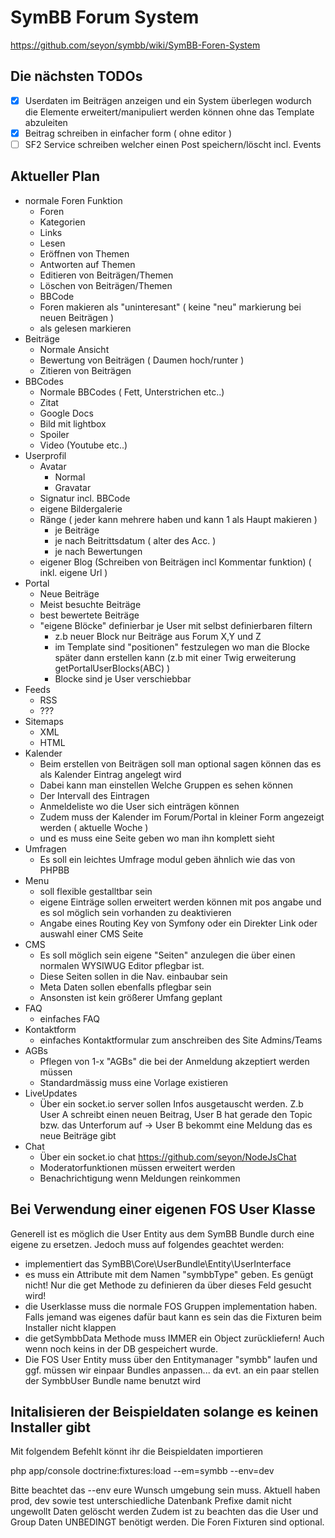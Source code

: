 SymBB Forum System
=============

https://github.com/seyon/symbb/wiki/SymBB-Foren-System


Die nächsten TODOs
-------------


- [x] Userdaten im Beiträgen anzeigen und ein System überlegen wodurch die Elemente erweitert/manipuliert werden können ohne das Template abzuleiten
- [x] Beitrag schreiben in einfacher form ( ohne editor )
- [ ] SF2 Service schreiben welcher einen Post speichern/löscht incl. Events

Aktueller Plan
-------------

- normale Foren Funktion
    -  Foren
    -  Kategorien
    -  Links
    -  Lesen
    -  Eröffnen von Themen
    -  Antworten auf Themen
    -  Editieren von Beiträgen/Themen
    -  Löschen von Beiträgen/Themen
    -  BBCode
    -  Foren makieren als "uninteresant" ( keine "neu" markierung bei neuen Beiträgen )
    -  als gelesen markieren
- Beiträge
    -  Normale Ansicht
    -  Bewertung von Beiträgen ( Daumen hoch/runter )
    -  Zitieren von Beiträgen
- BBCodes
    -  Normale BBCodes ( Fett, Unterstrichen etc..)
    -  Zitat
    -  Google Docs
    -  Bild mit lightbox
    -  Spoiler
    -  Video (Youtube etc..)
- Userprofil
    -  Avatar
        - Normal
        - Gravatar
    -  Signatur incl. BBCode
    -  eigene Bildergalerie
    -  Ränge ( jeder kann mehrere haben und kann 1 als Haupt makieren )
        - je Beiträge
        - je nach Beitrittsdatum ( alter des Acc. )
        - je nach Bewertungen
    -  eigener Blog (Schreiben von Beiträgen incl Kommentar funktion) ( inkl. eigene Url )
- Portal
    -  Neue Beiträge
    -  Meist besuchte Beiträge
    -  best bewertete Beiträge
    -  "eigene Blöcke" definierbar je User mit selbst definierbaren filtern
        - z.b neuer Block nur Beiträge aus Forum X,Y und Z
        - im Template sind "positionen" festzulegen wo man die Blocke später dann erstellen kann (z.b mit einer Twig erweiterung getPortalUserBlocks(ABC) )
        - Blocke sind je User verschiebbar
- Feeds
    - RSS
    - ???
- Sitemaps
    -  XML
    -  HTML
- Kalender
    - Beim erstellen von Beiträgen soll man optional sagen können das es als Kalender Eintrag angelegt wird
    - Dabei kann man einstellen Welche Gruppen es sehen können
    - Der Intervall des Eintragen
    - Anmeldeliste wo die User sich einträgen können
    -  Zudem muss der Kalender im Forum/Portal in kleiner Form angezeigt werden ( aktuelle Woche )
    -  und es muss eine Seite geben wo man ihn komplett sieht
- Umfragen
    -  Es soll ein leichtes Umfrage modul geben ähnlich wie das von PHPBB
- Menu
    -  soll flexible gestalltbar sein
    -  eigene Einträge sollen erweitert werden können mit pos angabe und es sol möglich sein vorhanden zu deaktivieren
    -  Angabe eines Routing Key von Symfony oder ein Direkter Link oder auswahl einer CMS Seite
- CMS
    -  Es soll möglich sein eigene "Seiten" anzulegen die über einen normalen WYSIWUG Editor pflegbar ist.
    -  Diese Seiten sollen in die Nav. einbaubar sein
    -  Meta Daten sollen ebenfalls pflegbar sein
    -  Ansonsten ist kein größerer Umfang geplant
- FAQ
    -  einfaches FAQ
- Kontaktform
    -  einfaches Kontaktformular zum anschreiben des Site Admins/Teams
- AGBs
    -  Pflegen von 1-x "AGBs" die bei der Anmeldung akzeptiert werden müssen
    -  Standardmässig muss eine Vorlage existieren
- LiveUpdates
    -  Über ein socket.io server sollen Infos ausgetauscht werden. Z.b User A schreibt einen neuen Beitrag, User B hat gerade den Topic bzw. das Unterforum auf -> User B bekommt eine Meldung das es neue Beiträge gibt
- Chat
    -  Über ein socket.io chat https://github.com/seyon/NodeJsChat
    -  Moderatorfunktionen müssen erweitert werden
    -  Benachrichtigung wenn Meldungen reinkommen



Bei Verwendung einer eigenen FOS User Klasse
-------------
Generell ist es möglich die User Entity aus dem SymBB Bundle durch eine eigene zu ersetzen. 
Jedoch muss auf folgendes geachtet werden:
- implementiert das SymBB\Core\UserBundle\Entity\UserInterface
- es muss ein Attribute mit dem Namen "symbbType" geben. Es genügt nicht! Nur die get Methode zu definieren da über dieses Feld gesucht wird!
- die Userklasse muss die normale FOS Gruppen implementation haben. Falls jemand was eigenes dafür baut kann es sein das die Fixturen beim Installer nicht klappen
- die getSymbbData Methode muss IMMER ein Object zurückliefern! Auch wenn noch keins in der DB gespeichert wurde.
- Die FOS User Entity muss über den Entitymanager "symbb" laufen und ggf. müssen wir einpaar Bundles anpassen... da evt. an ein paar stellen der SymbbUser Bundle name benutzt wird

Initalisieren der Beispieldaten solange es keinen Installer gibt
-------------

Mit folgendem Befehlt könnt ihr die Beispieldaten importieren 

 php app/console doctrine:fixtures:load --em=symbb --env=dev

Bitte beachtet das --env eure Wunsch umgebung sein muss. Aktuell haben prod, dev sowie test unterschiedliche Datenbank Prefixe damit nicht ungewollt Daten gelöscht werden
Zudem ist zu beachten das die User und Group Daten UNBEDINGT benötigt werden. Die Foren Fixturen sind optional.